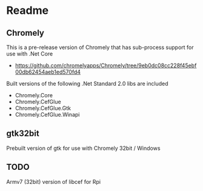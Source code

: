 # Readme

## Chromely

This is a pre-release version of Chromely that has sub-process support
for use with .Net Core

  * https://github.com/chromelyapps/Chromely/tree/9eb0dc08cc228f45ebf00db62454aeb1ed570fd4

Built versions of the following .Net Standard 2.0 libs are included

  * Chromely.Core
  * Chromely.CefGlue
  * Chromely.CefGlue.Gtk
  * Chromely.CefGlue.Winapi

## gtk32bit

Prebuilt version of gtk for use with Chromely
32bit / Windows

## TODO

Armv7 (32bit) version of libcef for Rpi
